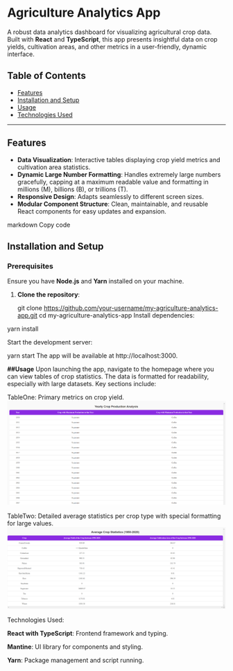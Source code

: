 # Agriculture Analytics App

A robust data analytics dashboard for visualizing agricultural crop data. Built with **React** and **TypeScript**, this app presents insightful data on crop yields, cultivation areas, and other metrics in a user-friendly, dynamic interface.

## Table of Contents

- [Features](#features)
- [Installation and Setup](#installation-and-setup)
- [Usage](#usage)
- [Technologies Used](#technologies-used)

---

## Features

- **Data Visualization**: Interactive tables displaying crop yield metrics and cultivation area statistics.
- **Dynamic Large Number Formatting**: Handles extremely large numbers gracefully, capping at a maximum readable value and formatting in millions (M), billions (B), or trillions (T).
- **Responsive Design**: Adapts seamlessly to different screen sizes.
- **Modular Component Structure**: Clean, maintainable, and reusable React components for easy updates and expansion.

markdown
Copy code

## Installation and Setup

### Prerequisites

Ensure you have **Node.js** and **Yarn** installed on your machine.

1. **Clone the repository**:

   git clone https://github.com/your-username/my-agriculture-analytics-app.git
   cd my-agriculture-analytics-app
Install dependencies:

  yarn install

Start the development server:

  yarn start
  The app will be available at http://localhost:3000.

**##Usage**
Upon launching the app, navigate to the homepage where you can view tables of crop statistics. The data is formatted for readability, especially with large datasets. Key sections include:

TableOne: Primary metrics on crop yield.
![Table Screenshot](src/assets/TableOne.png)

TableTwo: Detailed average statistics per crop type with special formatting for large values.
![Table Screenshot](src/assets/TableTwo.png)

Technologies Used:

**React with TypeScript**: Frontend framework and typing.

**Mantine**: UI library for components and styling.

**Yarn**: Package management and script running.
